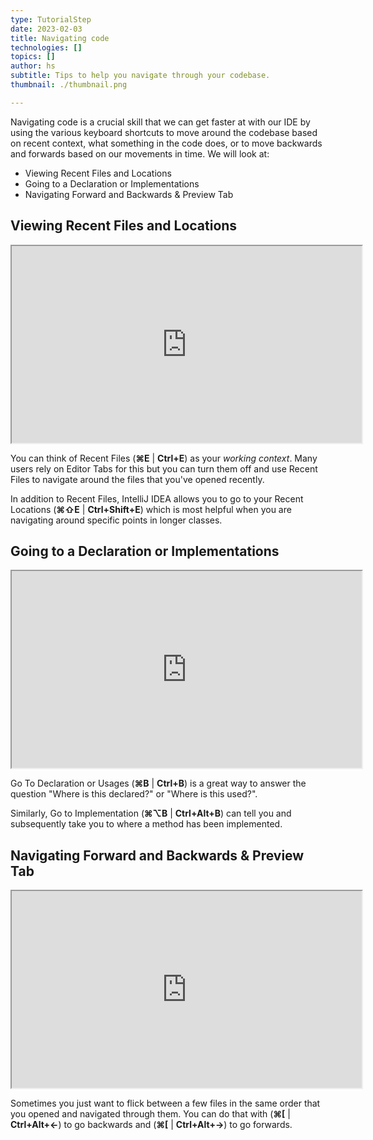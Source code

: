 ```yaml
---
type: TutorialStep
date: 2023-02-03
title: Navigating code
technologies: []
topics: []
author: hs
subtitle: Tips to help you navigate through your codebase.
thumbnail: ./thumbnail.png

---
```


Navigating code is a crucial skill that we can get faster at with our IDE by using the various keyboard shortcuts to move around the codebase based on recent context, what something in the code does, or to move backwards and forwards based on our movements in time. We will look at:
- Viewing Recent Files and Locations
- Going to a Declaration or Implementations
- Navigating Forward and Backwards & Preview Tab

## Viewing Recent Files and Locations

<iframe width="560" height="315" src="https://www.youtube.com/embed/dKac7GRjSVQ" >
</iframe>

You can think of Recent Files (**⌘E** | **Ctrl+E**) as your *working context*. Many users rely on Editor Tabs for this but you can turn them off and use Recent Files to navigate around the files that you've opened recently.

In addition to Recent Files, IntelliJ IDEA allows you to go to your Recent Locations (**⌘⇧E** | **Ctrl+Shift+E**) which is most helpful when you are navigating around specific points in longer classes.

## Going to a Declaration or Implementations

<iframe width="560" height="315" src="https://www.youtube.com/embed/K_v965EzAJg" >
</iframe>

Go To Declaration or Usages (**⌘B** | **Ctrl+B**) is a great way to answer the question "Where is this declared?" or "Where is this used?".

Similarly, Go to Implementation (**⌘⌥B** | **Ctrl+Alt+B**) can tell you and subsequently take you to where a method has been implemented. 

## Navigating Forward and Backwards & Preview Tab

<iframe width="560" height="315" src="https://www.youtube.com/embed/Cog66wZvPhg" >
</iframe>

Sometimes you just want to flick between a few files in the same order that you opened and navigated through them. You can do that with (**⌘[** | **Ctrl+Alt+←**) to go backwards and (**⌘[** | **Ctrl+Alt+→**) to go forwards.
